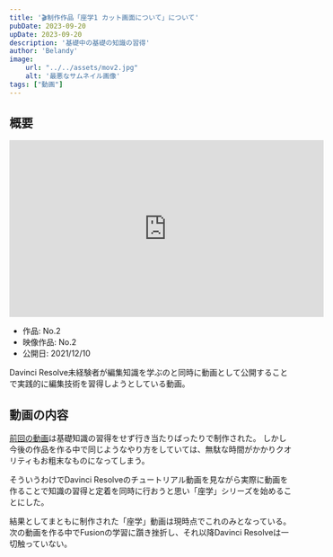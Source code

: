 ```yaml
---
title: '🎬制作作品「座学1 カット画面について」について'
pubDate: 2023-09-20
upDate: 2023-09-20
description: '基礎中の基礎の知識の習得'
author: 'Belandy'
image:
    url: "../../assets/mov2.jpg"
    alt: '最悪なサムネイル画像'
tags: ["動画"]
---
```


## 概要
<div class="youtube">
  <iframe width="560" height="315" src="https://www.youtube.com/embed/9DYk8WPkopI?si=sdBnNBZ9OoTFh7JI" title="YouTube video player" frameborder="0" allow="accelerometer; autoplay; clipboard-write; encrypted-media; gyroscope; picture-in-picture; web-share" allowfullscreen>
  </iframe>
</div>


- 作品: No.2
- 映像作品: No.2
- 公開日: 2021/12/10

Davinci Resolve未経験者が編集知識を学ぶのと同時に動画として公開することで実践的に編集技術を習得しようとしている動画。

## 動画の内容
[前回の動画](/posts/mov1/)は基礎知識の習得をせず行き当たりばったりで制作された。
しかし今後の作品を作る中で同じようなやり方をしていては、無駄な時間がかかりクオリティもお粗末なものになってしまう。

そういうわけでDavinci Resolveのチュートリアル動画を見ながら実際に動画を作ることで知識の習得と定着を同時に行おうと思い「座学」シリーズを始めることにした。

結果としてまともに制作された「座学」動画は現時点でこれのみとなっている。
次の動画を作る中でFusionの学習に躓き挫折し、それ以降Davinci Resolveは一切触っていない。
